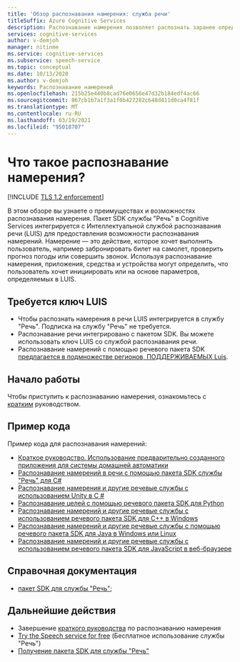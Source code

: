 ```yaml
---
title: 'Обзор распознавания намерения: служба речи'
titleSuffix: Azure Cognitive Services
description: Распознавание намерения позволяет распознать заранее определенные целевые показатели пользователей. В этой статье приводятся общие сведения о преимуществах и возможностях службы распознавания намерения.
services: cognitive-services
author: v-demjoh
manager: nitinme
ms.service: cognitive-services
ms.subservice: speech-service
ms.topic: conceptual
ms.date: 10/13/2020
ms.author: v-demjoh
keywords: Распознавание намерений
ms.openlocfilehash: 215b25e440b8cad76e0656e47d32b184edf4ac66
ms.sourcegitcommit: 867cb1b7a1f3a1f0b427282c648d411d0ca4f81f
ms.translationtype: MT
ms.contentlocale: ru-RU
ms.lasthandoff: 03/19/2021
ms.locfileid: "95018707"
---
```

# <a name="what-is-intent-recognition"></a>Что такое распознавание намерения?

[!INCLUDE [TLS 1.2 enforcement](../../../includes/cognitive-services-tls-announcement.md)]

В этом обзоре вы узнаете о преимуществах и возможностях распознавания намерения. Пакет SDK службы "Речь" в Cognitive Services интегрируется с Интеллектуальной службой распознавания речи (LUIS) для предоставления возможности распознавания намерений. Намерение — это действие, которое хочет выполнить пользователь, например забронировать билет на самолет, проверить прогноз погоды или совершить звонок.
Используя распознавание намерения, приложения, средства и устройства могут определить, что пользователь хочет инициировать или на основе параметров, определяемых в LUIS.

## <a name="luis-key-required"></a>Требуется ключ LUIS

* Чтобы распознать намерения в речи LUIS интегрируется в службу "Речь". Подписка на службу "Речь" не требуется.
* Распознавание речи интегрировано с пакетом SDK. Вы можете использовать ключ LUIS со службой распознавания речи.
* Распознавание намерений с помощью речевого пакета SDK [предлагается в подмножестве регионов, ПОДДЕРЖИВАЕМЫХ Luis](./regions.md#intent-recognition).

## <a name="get-started"></a>Начало работы

Чтобы приступить к распознаванию намерения, ознакомьтесь с [кратким](quickstarts/intent-recognition.md) руководством.

## <a name="sample-code"></a>Пример кода

Пример кода для распознавания намерений:

* [Краткое руководство. Использование предварительно созданного приложения для системы домашней автоматики](../luis/luis-get-started-create-app.md)
* [Распознавание намерений в речи с помощью пакета SDK службы "Речь" для C#](./how-to-recognize-intents-from-speech-csharp.md)
* [Распознавание намерения и другие речевые службы с использованием Unity в C #](https://github.com/Azure-Samples/cognitive-services-speech-sdk/tree/master/samples/unity/speechrecognizer)
* [Распознавание целей с помощью речевого пакета SDK для Python](https://github.com/Azure-Samples/cognitive-services-speech-sdk/tree/master/samples/python/console)
* [Распознавание намерений и другие речевые службы с использованием речевого пакета SDK для C++ в Windows](https://github.com/Azure-Samples/cognitive-services-speech-sdk/tree/master/samples/cpp/windows/console)
* [Распознавание намерений и другие речевые службы с помощью речевого пакета SDK для Java в Windows или Linux](https://github.com/Azure-Samples/cognitive-services-speech-sdk/tree/master/samples/java/jre/console)
* [Распознавание намерений и другие речевые службы с использованием речевого пакета SDK для JavaScript в веб-браузере](https://github.com/Azure-Samples/cognitive-services-speech-sdk/tree/master/samples/js/browser)

## <a name="reference-docs"></a>Справочная документация

* [пакет SDK для службы "Речь"](./speech-sdk.md);

## <a name="next-steps"></a>Дальнейшие действия

* Завершение [краткого руководства](quickstarts/intent-recognition.md) по распознаванию намерения
* [Try the Speech service for free](overview.md#try-the-speech-service-for-free) (Бесплатное использование службы "Речь")
* [Получение пакета SDK для службы "Речь"](speech-sdk.md)